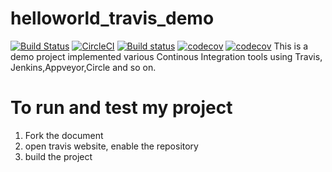 # helloworld_travis_demo

[![Build Status](https://travis-ci.org/rutujar/helloworld_travis_demo.svg?branch=master)](https://travis-ci.org/rutujar/helloworld_travis_demo)  [![CircleCI](https://circleci.com/gh/rutujar/helloworld_travis_demo.svg?style=svg)](https://circleci.com/gh/rutujar/helloworld_travis_demo)   [![Build status](https://ci.appveyor.com/api/projects/status/2wp50shl25yfw19q?svg=true)](https://ci.appveyor.com/project/rutujar/helloworld-travis-demo)   [![codecov](https://codecov.io/gh/rutujar/helloworld_travis_demo/branch/master/graph/badge.svg)](https://codecov.io/gh/rutujar/helloworld_travis_demo)
[![codecov](https://codecov.io/gh/rutujar/pc_cppcheck/branch/master/graph/badge.svg)](https://codecov.io/gh/rutujar/pc_cppcheck)
This is a demo project implemented various Continous Integration tools using Travis, Jenkins,Appveyor,Circle and so on.

# To run and test my project
1. Fork the document 
2. open travis website, enable the repository
3. build the project


